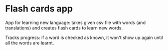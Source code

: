 # Flash cards app

App for learning new language: takes given csv file with words (and translations) and creates flash cards to learn new words.

Tracks progress: if a word is checked as known, it won't show up again until all the words are learnt.
